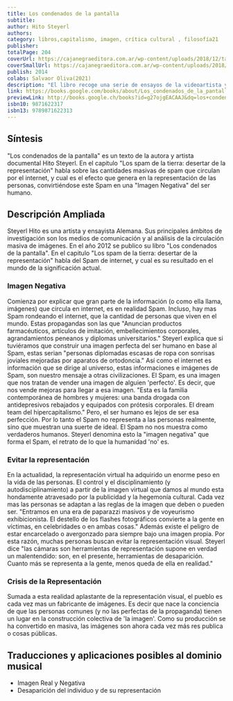 ```yaml
---
title: Los condenados de la pantalla
subtitle: 
author: Hito Steyerl
authors: 
category: libros,capitalismo, imagen, crítica cultural , filosofía21
publisher: 
totalPage: 204
coverUrl: https://cajanegraeditora.com.ar/wp-content/uploads/2018/12/tapa_HITO_alta.jpg
coverSmallUrl: https://cajanegraeditora.com.ar/wp-content/uploads/2018/12/tapa_HITO_alta.jpg
publish: 2014
colabs: Salvaor Oliva(2021)
description: "El libro recoge una serie de ensayos de la videoartista y crítica Hito Steyerl, publicados en la revista e-flux, en los que se da forma a una crítica de la creación audiovisual en nuestras sociedades hipermediatizadas. En tanto la mente, las emociones y la creatividad tomaron el lugar del cuerpo como las herramientas claves para la producción de valor, es necesario rastrear qué nuevas formas de alienación han surgido en este contexto y cuál es el destino de la práctica y la imaginación política cuando las utopías y deseos colectivos se han desplazado a las pantallas. En la línea de su principal mentor, Harun Farocki, Steyerl se enfrenta al flujo de imágenes producidas por el capitalismo de la información (en especial a las imágenes-basura arrojadas en las playas de las economías digitales) a partir de un enfoque materialista, abordándolas no como representaciones sino como fragmentos del mundo, que participan de él creándolo, modificándolo y padeciendo sus leyes. Desde esta perspectiva, los formatos de baja resolución (AVI o JPEG) son interpretados como lumpenproletariados en la sociedad de clases de las apariencias, condenados por su resolución subestándar en lugar de valorados por transformar la calidad en accesibilidad; las fallas técnicas y glitches de las imágenes digitales son tratadas como heridas, huellas que testimonian la violenta dislocación que sufren al ingresar en el ciberespacio; y la imagen-spam, como una representación invisible -fabricada por máquinas, enviada por bots y capturada por filtros- que circula sin ser jamás vista por ningún ojo humano. La obra de Hito Steyerl, parafraseando a Franco 'Bifo' Berardi, funciona como una cartografía de la producción mediática en tiempos del semiocapitalismo, que describe con precisión cómo las imágenes son generadas, transportadas y consumidas hoy. Pero también como una cartografía de la sensibilidad emergente a partir de la cual imaginar hacia dónde debemos dirigirnos si queremos descubrir una nueva forma de actividad que ocupe el lugar del arte y la política."
link: https://books.google.com/books/about/Los_condenados_de_la_pantalla.html?hl=&id=g27ojgEACAAJ
previewLink: http://books.google.ch/books?id=g27ojgEACAAJ&dq=los+condenados+de+las+pantallas&hl=&as_pt=BOOKS&cd=1&source=gbs_api
isbn10: 9871622317
isbn13: 9789871622313
---
```




## Síntesis
"Los condenados de la pantalla"  es un texto de la autora y artista documental Hito Steyerl. En el capitulo "Los spam de la tierra: desertar de la representación" habla sobre las cantidades masivas de spam que circulan por el internet, y cual es el efecto que genera en la representación de las personas, convirtiéndose este Spam en una "Imagen Negativa" del ser humano.

## Descripción Ampliada
Steyerl Hito  es una artista y ensayista Alemana. Sus principales ámbitos de investigación son los medios de comunicación y al análisis de la circulación masiva de imágenes. En el año 2012 se publico su libro "Los condenados de la pantalla".
En el capitulo "Los spam de la tierra: desertar de la representación" habla del Spam de internet, y cual es su resultado en el mundo de la significación actual. 


### Imagen Negativa

Comienza por explicar que gran parte de la información (o como ella llama, imágenes) que circula en internet, es en realidad Spam. Incluso, hay mas Spam rondeando el internet, que la cantidad de personas que viven en el mundo. Estas propagandas son las que <ref>"Anuncian productos farmacéuticos, artículos de imitación, embellecimientos corporales, agrandamientos peneanos y diplomas universitarios."</ref>
Steyerl explica que si tuviéramos que construir una imagen perfecta del ser humano en base al Spam, estas serian <ref>"personas diplomadas escasas de ropa con sonrisas joviales mejoradas por aparatos de ortodoncia."</ref>
Así como el internet es información que se dirige al universo, estas informaciones e imágenes de Spam, son nuestro mensaje a otras civilizaciones. 
El Spam, es una imagen que nos tratan de vender una imagen de alguien 'perfecto'. Es decir, que nos vende mejoras para llegar a esa imagen. <ref>"Esta es la familia contemporánea de hombres y mujeres: una banda drogada con antidepresivos rebajados y equipados con prótesis corporales. El dream team del hipercapitalismo."</ref>
Pero, el ser humano es lejos de ser esa perfección. Por lo tanto el Spam no representa a las personas realmente, sino que muestran una suerte de ideal. El Spam no nos muestra como verdaderos humanos. Steyerl denomina esto la "imagen negativa" que forma el Spam, el retrato de lo que la humanidad 'no' es.

### Evitar la representación

En la actualidad, la representación virtual ha adquirido un enorme peso en la vida de las personas. El control y el disciplinamiento (y autodisciplinamiento) a partir de la imagen virtual que damos al mundo esta hondamente atravesado por la publicidad y la hegemonía cultural. Cada vez mas las personas se adaptan a las reglas de la imagen que deben o pueden ser. 
<ref>"Entramos en una era de paparazzi masivos y de voyeurismo exhibicionista. El destello de los flashes fotográficos convierte a la gente en víctimas, en celebridades o en ambas cosas."</ref>
Además existe el peligro de estar encarcelado o avergonzado para siempre bajo una imagen propia. 
Por esta razón, muchas personas buscan evitar la representación visual. Steyerl dice  <ref>"las cámaras son herramientas de representación supone en verdad un malentendido: son, en el presente, herramientas de desaparición. Cuanto más se representa a la gente, menos queda de ella en realidad."</ref>


### Crisis de la Representación

Sumada a esta realidad aplastante de la representación visual, el pueblo es cada vez mas un fabricante de imágenes. Es decir que nace la conciencia de que las personas comunes (y no las perfectas de la propaganda) tienen un lugar en la construcción colectiva de 'la imagen'. <ref>Como su producción se ha convertido en masiva, las imágenes son ahora cada vez más res publica o cosas públicas.</ref>


## Traducciones y aplicaciones posibles al dominio musical
* Imagen Real y Negativa
* Desaparición del individuo y de su representación

